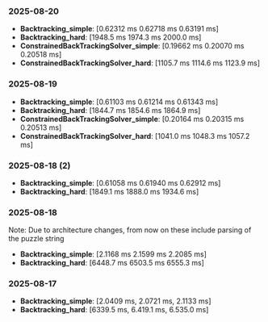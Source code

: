 ### 2025-08-20
- **Backtracking_simple**: [0.62312 ms 0.62718 ms 0.63191 ms]
- **Backtracking_hard**: [1948.5 ms 1974.3 ms 2000.0 ms]
- **ConstrainedBackTrackingSolver_simple**: [0.19662 ms 0.20070 ms 0.20518 ms]
- **ConstrainedBackTrackingSolver_hard**: [1105.7 ms 1114.6 ms 1123.9 ms]

### 2025-08-19
- **Backtracking_simple**: [0.61103 ms 0.61214 ms 0.61343 ms]
- **Backtracking_hard**: [1844.7 ms 1854.6 ms 1864.9 ms]
- **ConstrainedBackTrackingSolver_simple**: [0.20164 ms 0.20315 ms 0.20513 ms]
- **ConstrainedBackTrackingSolver_hard**: [1041.0 ms 1048.3 ms 1057.2 ms]

### 2025-08-18 (2)
- **Backtracking_simple**: [0.61058 ms 0.61940 ms 0.62912 ms]
- **Backtracking_hard**: [1849.1 ms 1888.0 ms 1934.6 ms]

### 2025-08-18
Note: Due to architecture changes, from now on these include parsing of the puzzle string
- **Backtracking_simple**: [2.1168 ms 2.1599 ms 2.2085 ms]
- **Backtracking_hard**: [6448.7 ms 6503.5 ms 6555.3 ms]

### 2025-08-17
- **Backtracking_simple**: [2.0409 ms, 2.0721 ms, 2.1133 ms]
- **Backtracking_hard**: [6339.5 ms, 6.419.1 ms, 6.535.0 ms]